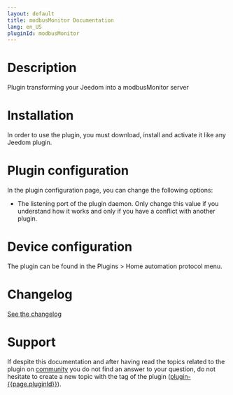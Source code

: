 ```yaml
---
layout: default
title: modbusMonitor Documentation
lang: en_US
pluginId: modbusMonitor
---
```


# Description

Plugin transforming your Jeedom into a modbusMonitor server

# Installation

In order to use the plugin, you must download, install and activate it like any Jeedom plugin.

# Plugin configuration

In the plugin configuration page, you can change the following options:

- The listening port of the plugin daemon. Only change this value if you understand how it works and only if you have a conflict with another plugin.

# Device configuration

The plugin can be found in the Plugins > Home automation protocol menu.

# Changelog

[See the changelog](./changelog)

# Support

If despite this documentation and after having read the topics related to the plugin on [community]({{site.forum}}/tags/plugin-{{page.pluginId}}) you do not find an answer to your question, do not hesitate to create a new topic with the tag of the plugin ([plugin-{{page.pluginId}}]({{site.forum}}/tags/plugin-{{page.pluginId}})).
